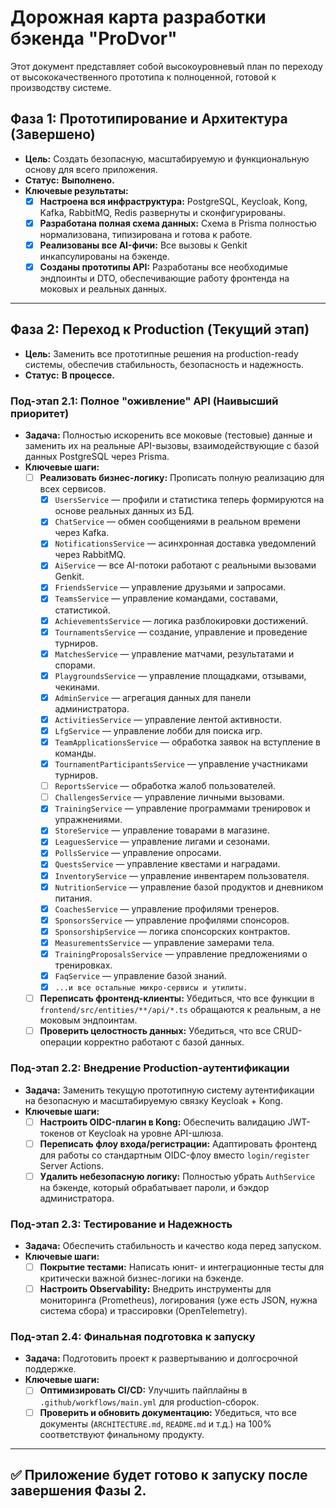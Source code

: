 # Дорожная карта разработки бэкенда "ProDvor"

Этот документ представляет собой высокоуровневый план по переходу от высококачественного прототипа к полноценной, готовой к производству системе.

## Фаза 1: Прототипирование и Архитектура (Завершено)
-   **Цель:** Создать безопасную, масштабируемую и функциональную основу для всего приложения.
-   **Статус:** **Выполнено.**
-   **Ключевые результаты:**
    -   [x] **Настроена вся инфраструктура:** PostgreSQL, Keycloak, Kong, Kafka, RabbitMQ, Redis развернуты и сконфигурированы.
    -   [x] **Разработана полная схема данных:** Схема в Prisma полностью нормализована, типизирована и готова к работе.
    -   [x] **Реализованы все AI-фичи:** Все вызовы к Genkit инкапсулированы на бэкенде.
    -   [x] **Созданы прототипы API:** Разработаны все необходимые эндпоинты и DTO, обеспечивающие работу фронтенда на моковых и реальных данных.

---

## Фаза 2: Переход к Production (Текущий этап)
-   **Цель:** Заменить все прототипные решения на production-ready системы, обеспечив стабильность, безопасность и надежность.
-   **Статус:** **В процессе.**

### Под-этап 2.1: Полное "оживление" API (Наивысший приоритет)
-   **Задача:** Полностью искоренить все моковые (тестовые) данные и заменить их на реальные API-вызовы, взаимодействующие с базой данных PostgreSQL через Prisma.
-   **Ключевые шаги:**
    -   [ ] **Реализовать бизнес-логику:** Прописать полную реализацию для всех сервисов.
        - [x] `UsersService` — профили и статистика теперь формируются на основе реальных данных из БД.
        - [x] `ChatService` — обмен сообщениями в реальном времени через Kafka.
        - [x] `NotificationsService` — асинхронная доставка уведомлений через RabbitMQ.
        - [x] `AiService` — все AI-потоки работают с реальными вызовами Genkit.
        - [x] `FriendsService` — управление друзьями и запросами.
        - [x] `TeamsService` — управление командами, составами, статистикой.
        - [x] `AchievementsService` — логика разблокировки достижений.
        - [x] `TournamentsService` — создание, управление и проведение турниров.
        - [x] `MatchesService` — управление матчами, результатами и спорами.
        - [x] `PlaygroundsService` — управление площадками, отзывами, чекинами.
        - [x] `AdminService` — агрегация данных для панели администратора.
        - [x] `ActivitiesService` — управление лентой активности.
        - [x] `LfgService` — управление лобби для поиска игр.
        - [x] `TeamApplicationsService` — обработка заявок на вступление в команды.
        - [x] `TournamentParticipantsService` — управление участниками турниров.
        - [ ] `ReportsService` — обработка жалоб пользователей.
        - [ ] `ChallengesService` — управление личными вызовами.
        - [x] `TrainingService` — управление программами тренировок и упражнениями.
        - [x] `StoreService` — управление товарами в магазине.
        - [x] `LeaguesService` — управление лигами и сезонами.
        - [x] `PollsService` — управление опросами.
        - [x] `QuestsService` — управление квестами и наградами.
        - [x] `InventoryService` — управление инвентарем пользователя.
        - [x] `NutritionService` — управление базой продуктов и дневником питания.
        - [x] `CoachesService` — управление профилями тренеров.
        - [x] `SponsorsService` — управление профилями спонсоров.
        - [x] `SponsorshipService` — логика спонсорских контрактов.
        - [x] `MeasurementsService` — управление замерами тела.
        - [x] `TrainingProposalsService` — управление предложениями о тренировках.
        - [x] `FaqService` — управление базой знаний.
        - [x] `...и все остальные микро-сервисы и утилиты.`
    -   [ ] **Переписать фронтенд-клиенты:** Убедиться, что все функции в `frontend/src/entities/**/api/*.ts` обращаются к реальным, а не моковым эндпоинтам.
    -   [ ] **Проверить целостность данных:** Убедиться, что все CRUD-операции корректно работают с базой данных.

### Под-этап 2.2: Внедрение Production-аутентификации
-   **Задача:** Заменить текущую прототипную систему аутентификации на безопасную и масштабируемую связку Keycloak + Kong.
-   **Ключевые шаги:**
    -   [ ] **Настроить OIDC-плагин в Kong:** Обеспечить валидацию JWT-токенов от Keycloak на уровне API-шлюза.
    -   [ ] **Переписать флоу входа/регистрации:** Адаптировать фронтенд для работы со стандартным OIDC-флоу вместо `login/register` Server Actions.
    -   [ ] **Удалить небезопасную логику:** Полностью убрать `AuthService` на бэкенде, который обрабатывает пароли, и бэкдор администратора.

### Под-этап 2.3: Тестирование и Надежность
-   **Задача:** Обеспечить стабильность и качество кода перед запуском.
-   **Ключевые шаги:**
    -   [ ] **Покрытие тестами:** Написать юнит- и интеграционные тесты для критически важной бизнес-логики на бэкенде.
    -   [ ] **Настроить Observability:** Внедрить инструменты для мониторинга (Prometheus), логирования (уже есть JSON, нужна система сбора) и трассировки (OpenTelemetry).

### Под-этап 2.4: Финальная подготовка к запуску
-   **Задача:** Подготовить проект к развертыванию и долгосрочной поддержке.
-   **Ключевые шаги:**
    -   [ ] **Оптимизировать CI/CD:** Улучшить пайплайны в `.github/workflows/main.yml` для production-сборок.
    -   [ ] **Проверить и обновить документацию:** Убедиться, что все документы (`ARCHITECTURE.md`, `README.md` и т.д.) на 100% соответствуют финальному продукту.

---

## ✅ Приложение будет готово к запуску после завершения Фазы 2.
